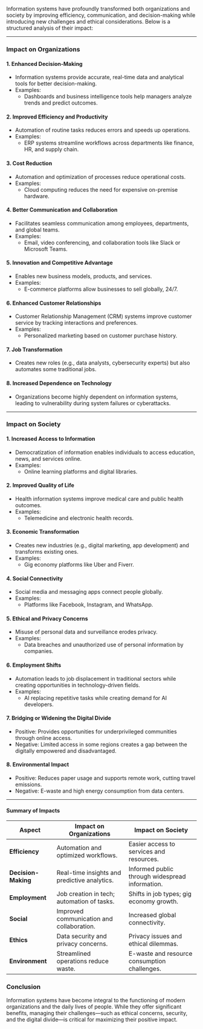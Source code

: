 
Information systems have profoundly transformed both organizations and society by improving efficiency, communication, and decision-making while introducing new challenges and ethical considerations. Below is a structured analysis of their impact:

---

### **Impact on Organizations**

#### **1. Enhanced Decision-Making**
- Information systems provide accurate, real-time data and analytical tools for better decision-making.
- Examples:
  - Dashboards and business intelligence tools help managers analyze trends and predict outcomes.

#### **2. Improved Efficiency and Productivity**
- Automation of routine tasks reduces errors and speeds up operations.
- Examples:
  - ERP systems streamline workflows across departments like finance, HR, and supply chain.

#### **3. Cost Reduction**
- Automation and optimization of processes reduce operational costs.
- Examples:
  - Cloud computing reduces the need for expensive on-premise hardware.

#### **4. Better Communication and Collaboration**
- Facilitates seamless communication among employees, departments, and global teams.
- Examples:
  - Email, video conferencing, and collaboration tools like Slack or Microsoft Teams.

#### **5. Innovation and Competitive Advantage**
- Enables new business models, products, and services.
- Examples:
  - E-commerce platforms allow businesses to sell globally, 24/7.

#### **6. Enhanced Customer Relationships**
- Customer Relationship Management (CRM) systems improve customer service by tracking interactions and preferences.
- Examples:
  - Personalized marketing based on customer purchase history.

#### **7. Job Transformation**
- Creates new roles (e.g., data analysts, cybersecurity experts) but also automates some traditional jobs.

#### **8. Increased Dependence on Technology**
- Organizations become highly dependent on information systems, leading to vulnerability during system failures or cyberattacks.

---

### **Impact on Society**

#### **1. Increased Access to Information**
- Democratization of information enables individuals to access education, news, and services online.
- Examples:
  - Online learning platforms and digital libraries.

#### **2. Improved Quality of Life**
- Health information systems improve medical care and public health outcomes.
- Examples:
  - Telemedicine and electronic health records.

#### **3. Economic Transformation**
- Creates new industries (e.g., digital marketing, app development) and transforms existing ones.
- Examples:
  - Gig economy platforms like Uber and Fiverr.

#### **4. Social Connectivity**
- Social media and messaging apps connect people globally.
- Examples:
  - Platforms like Facebook, Instagram, and WhatsApp.

#### **5. Ethical and Privacy Concerns**
- Misuse of personal data and surveillance erodes privacy.
- Examples:
  - Data breaches and unauthorized use of personal information by companies.

#### **6. Employment Shifts**
- Automation leads to job displacement in traditional sectors while creating opportunities in technology-driven fields.
- Examples:
  - AI replacing repetitive tasks while creating demand for AI developers.

#### **7. Bridging or Widening the Digital Divide**
- Positive: Provides opportunities for underprivileged communities through online access.
- Negative: Limited access in some regions creates a gap between the digitally empowered and disadvantaged.

#### **8. Environmental Impact**
- Positive: Reduces paper usage and supports remote work, cutting travel emissions.
- Negative: E-waste and high energy consumption from data centers.

---

#### **Summary of Impacts**

| **Aspect**          | **Impact on Organizations**                  | **Impact on Society**                           |
| ------------------- | -------------------------------------------- | ----------------------------------------------- |
| **Efficiency**      | Automation and optimized workflows.          | Easier access to services and resources.        |
| **Decision-Making** | Real-time insights and predictive analytics. | Informed public through widespread information. |
| **Employment**      | Job creation in tech; automation of tasks.   | Shifts in job types; gig economy growth.        |
| **Social**          | Improved communication and collaboration.    | Increased global connectivity.                  |
| **Ethics**          | Data security and privacy concerns.          | Privacy issues and ethical dilemmas.            |
| **Environment**     | Streamlined operations reduce waste.         | E-waste and resource consumption challenges.    |

### **Conclusion**
Information systems have become integral to the functioning of modern organizations and the daily lives of people. While they offer significant benefits, managing their challenges—such as ethical concerns, security, and the digital divide—is critical for maximizing their positive impact.